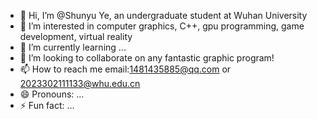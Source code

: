 - 👋 Hi, I’m @Shunyu Ye, an undergraduate student at Wuhan University
- 👀 I’m interested in computer graphics, C++, gpu programming, game development, virtual reality 
- 🌱 I’m currently learning ...
- 💞️ I’m looking to collaborate on any fantastic graphic program!
- 📫 How to reach me email:1481435885@qq.com or 2023302111133@whu.edu.cn
- 😄 Pronouns: ...
- ⚡ Fun fact: ...

<!---
Hypn0tised-ysy/Hypn0tised-ysy is a ✨ special ✨ repository because its `README.md` (this file) appears on your GitHub profile.
You can click the Preview link to take a look at your changes.
--->
